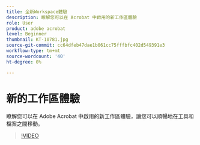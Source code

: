 ```yaml
---
title: 全新Workspace體驗
description: 瞭解您可以在 Acrobat 中啟用的新工作區體驗
role: User
product: adobe acrobat
level: Beginner
thumbnail: KT-10781.jpg
source-git-commit: cc64dfeb47dae1b061cc75fffbfc402d549391e3
workflow-type: tm+mt
source-wordcount: '40'
ht-degree: 0%

---
```


# 新的工作區體驗

瞭解您可以在 Adobe Acrobat 中啟用的新工作區體驗，讓您可以順暢地在工具和檔案之間移動。

>[!VIDEO](https://video.tv.adobe.com/v/345949?hidetitle=true)
